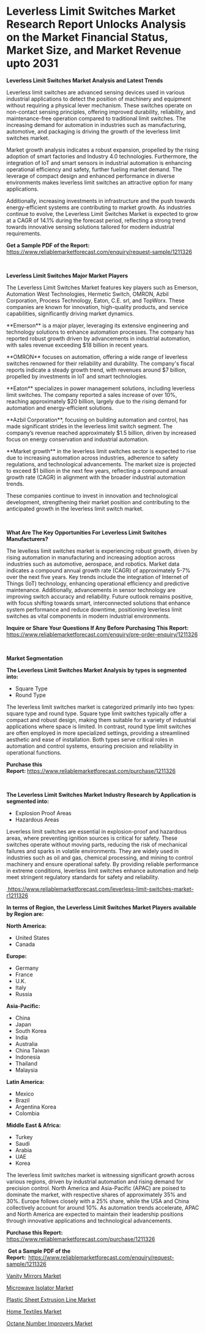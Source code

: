<p><h1>Leverless Limit Switches Market Research Report Unlocks Analysis on the Market Financial Status, Market Size, and Market Revenue upto 2031</h1></p><p><strong>Leverless Limit Switches Market Analysis and Latest Trends</strong></p>
<p><p>Leverless limit switches are advanced sensing devices used in various industrial applications to detect the position of machinery and equipment without requiring a physical lever mechanism. These switches operate on non-contact sensing principles, offering improved durability, reliability, and maintenance-free operation compared to traditional limit switches. The increasing demand for automation in industries such as manufacturing, automotive, and packaging is driving the growth of the leverless limit switches market.</p><p>Market growth analysis indicates a robust expansion, propelled by the rising adoption of smart factories and Industry 4.0 technologies. Furthermore, the integration of IoT and smart sensors in industrial automation is enhancing operational efficiency and safety, further fueling market demand. The leverage of compact design and enhanced performance in diverse environments makes leverless limit switches an attractive option for many applications.</p><p>Additionally, increasing investments in infrastructure and the push towards energy-efficient systems are contributing to market growth. As industries continue to evolve, the Leverless Limit Switches Market is expected to grow at a CAGR of 14.1% during the forecast period, reflecting a strong trend towards innovative sensing solutions tailored for modern industrial requirements.</p></p>
<p><strong>Get a Sample PDF of the Report:&nbsp;</strong> <a href="https://www.reliablemarketforecast.com/enquiry/request-sample/1211326?utm_campaign=1117&utm_medium=2&utm_source=Github&utm_content=ia&utm_term=05102024&utm_id=leverless-limit-switches">https://www.reliablemarketforecast.com/enquiry/request-sample/1211326</a></p>
<p>&nbsp;</p>
<p><strong>Leverless Limit Switches Major Market Players</strong></p>
<p><p>The Leverless Limit Switches Market features key players such as Emerson, Automation West Technologies, Hermetic Switch, OMRON, Azbil Corporation, Process Technology, Eaton, C.E. srl, and TopWorx. These companies are known for innovation, high-quality products, and service capabilities, significantly driving market dynamics.</p><p>**Emerson** is a major player, leveraging its extensive engineering and technology solutions to enhance automation processes. The company has reported robust growth driven by advancements in industrial automation, with sales revenue exceeding $18 billion in recent years.</p><p>**OMRON** focuses on automation, offering a wide range of leverless switches renowned for their reliability and durability. The company's fiscal reports indicate a steady growth trend, with revenues around $7 billion, propelled by investments in IoT and smart technologies.</p><p>**Eaton** specializes in power management solutions, including leverless limit switches. The company reported a sales increase of over 10%, reaching approximately $20 billion, largely due to the rising demand for automation and energy-efficient solutions.</p><p>**Azbil Corporation**, focusing on building automation and control, has made significant strides in the leverless limit switch segment. The company’s revenue reached approximately $1.5 billion, driven by increased focus on energy conservation and industrial automation.</p><p>**Market growth** in the leverless limit switches sector is expected to rise due to increasing automation across industries, adherence to safety regulations, and technological advancements. The market size is projected to exceed $1 billion in the next few years, reflecting a compound annual growth rate (CAGR) in alignment with the broader industrial automation trends.</p><p>These companies continue to invest in innovation and technological development, strengthening their market position and contributing to the anticipated growth in the leverless limit switch market.</p></p>
<p>&nbsp;</p>
<p><strong>What Are The Key Opportunities For Leverless Limit Switches Manufacturers?</strong></p>
<p><p>The levelless limit switches market is experiencing robust growth, driven by rising automation in manufacturing and increasing adoption across industries such as automotive, aerospace, and robotics. Market data indicates a compound annual growth rate (CAGR) of approximately 5-7% over the next five years. Key trends include the integration of Internet of Things (IoT) technology, enhancing operational efficiency and predictive maintenance. Additionally, advancements in sensor technology are improving switch accuracy and reliability. Future outlook remains positive, with focus shifting towards smart, interconnected solutions that enhance system performance and reduce downtime, positioning leverless limit switches as vital components in modern industrial environments.</p></p>
<p><strong>Inquire or Share Your Questions If Any Before Purchasing This Report:</strong> <a href="https://www.reliablemarketforecast.com/enquiry/pre-order-enquiry/1211326?utm_campaign=1117&utm_medium=2&utm_source=Github&utm_content=ia&utm_term=05102024&utm_id=leverless-limit-switches">https://www.reliablemarketforecast.com/enquiry/pre-order-enquiry/1211326</a></p>
<p>&nbsp;</p>
<p><strong>Market Segmentation</strong></p>
<p><strong>The Leverless Limit Switches Market Analysis by types is segmented into:</strong></p>
<p><ul><li>Square Type</li><li>Round Type</li></ul></p>
<p><p>The leverless limit switches market is categorized primarily into two types: square type and round type. Square type limit switches typically offer a compact and robust design, making them suitable for a variety of industrial applications where space is limited. In contrast, round type limit switches are often employed in more specialized settings, providing a streamlined aesthetic and ease of installation. Both types serve critical roles in automation and control systems, ensuring precision and reliability in operational functions.</p></p>
<p><strong>Purchase this Report:&nbsp;</strong><a href="https://www.reliablemarketforecast.com/purchase/1211326?utm_campaign=1117&utm_medium=2&utm_source=Github&utm_content=ia&utm_term=05102024&utm_id=leverless-limit-switches">https://www.reliablemarketforecast.com/purchase/1211326</a></p>
<p>&nbsp;</p>
<p><strong>The Leverless Limit Switches Market Industry Research by Application is segmented into:</strong></p>
<p><ul><li>Explosion Proof Areas</li><li>Hazardous Areas</li></ul></p>
<p><p>Leverless limit switches are essential in explosion-proof and hazardous areas, where preventing ignition sources is critical for safety. These switches operate without moving parts, reducing the risk of mechanical failures and sparks in volatile environments. They are widely used in industries such as oil and gas, chemical processing, and mining to control machinery and ensure operational safety. By providing reliable performance in extreme conditions, leverless limit switches enhance automation and help meet stringent regulatory standards for safety and reliability.</p></p>
<p><a href="https://www.reliablemarketforecast.com/leverless-limit-switches-market-r1211326?utm_campaign=1117&utm_medium=2&utm_source=Github&utm_content=ia&utm_term=05102024&utm_id=leverless-limit-switches">&nbsp;https://www.reliablemarketforecast.com/leverless-limit-switches-market-r1211326</a></p>
<p><strong>In terms of Region, the Leverless Limit Switches Market Players available by Region are:</strong></p>
<p>
    <p> <strong> North America: </strong>
        <ul>
            <li>United States</li>
            <li>Canada</li>
        </ul>
        </p> 
    <p> <strong> Europe: </strong>
        <ul>
            <li>Germany</li>
            <li>France</li>
            <li>U.K.</li>
            <li>Italy</li>
            <li>Russia</li>
        </ul>
        </p> 
    <p> <strong> Asia-Pacific: </strong>
        <ul>
            <li>China</li>
            <li>Japan</li>
            <li>South Korea</li>
            <li>India</li>
            <li>Australia</li>
            <li>China Taiwan</li>
            <li>Indonesia</li>
            <li>Thailand</li>
            <li>Malaysia</li>
        </ul>
        </p> 
    <p> <strong> Latin America: </strong>
        <ul>
            <li>Mexico</li>
            <li>Brazil</li>
            <li>Argentina Korea</li>
            <li>Colombia</li>
        </ul>
        </p> 
    <p> <strong> Middle East & Africa: </strong>
        <ul>
            <li>Turkey</li>
            <li>Saudi</li>
            <li>Arabia</li>
            <li>UAE</li>
            <li>Korea</li>
        </ul>
    </p>
    </p>
<p><p>The leverless limit switches market is witnessing significant growth across various regions, driven by industrial automation and rising demand for precision control. North America and Asia-Pacific (APAC) are poised to dominate the market, with respective shares of approximately 35% and 30%. Europe follows closely with a 25% share, while the USA and China collectively account for around 10%. As automation trends accelerate, APAC and North America are expected to maintain their leadership positions through innovative applications and technological advancements.</p></p>
<p><strong>Purchase this Report: </strong><a href="https://www.reliablemarketforecast.com/purchase/1211326?utm_campaign=1117&utm_medium=2&utm_source=Github&utm_content=ia&utm_term=05102024&utm_id=leverless-limit-switches">https://www.reliablemarketforecast.com/purchase/1211326</a></p>
<p>&nbsp;<strong>Get a Sample PDF of the Report:&nbsp;&nbsp;</strong><a href="https://www.reliablemarketforecast.com/enquiry/request-sample/1211326?utm_campaign=1117&utm_medium=2&utm_source=Github&utm_content=ia&utm_term=05102024&utm_id=leverless-limit-switches">https://www.reliablemarketforecast.com/enquiry/request-sample/1211326</a></p>
<p><strong></strong></p>
<p><p><a href="https://www.linkedin.com/pulse/global-perspectives-vanity-mirrors-market-trends-forecast-2024-xl4oe?utm_campaign=1117&utm_medium=2&utm_source=Github&utm_content=ia&utm_term=05102024&utm_id=leverless-limit-switches">Vanity Mirrors Market</a></p><p><a href="https://issuu.com/reportprime-2/docs/microwave-isolator-market-size-2030_0fef5bf0f06ed6?utm_campaign=1117&utm_medium=2&utm_source=Github&utm_content=ia&utm_term=05102024&utm_id=leverless-limit-switches">Microwave Isolator Market</a></p><p><a href="https://github.com/LoretaDushku585/Market-Research-Report-List-1/blob/main/plastic-sheet-extrusion-line-market.md?utm_campaign=1117&utm_medium=2&utm_source=Github&utm_content=ia&utm_term=05102024&utm_id=leverless-limit-switches">Plastic Sheet Extrusion Line Market</a></p><p><a href="https://www.linkedin.com/pulse/market-forecasting-change-global-home-textiles-dynamics-future-ts0qc?utm_campaign=1117&utm_medium=2&utm_source=Github&utm_content=ia&utm_term=05102024&utm_id=leverless-limit-switches">Home Textiles Market</a></p><p><a href="https://github.com/AKSHATREPORTPRIME/Market-Research-Report-List-6/blob/main/octane-number-improvers-market.md?utm_campaign=1117&utm_medium=2&utm_source=Github&utm_content=ia&utm_term=05102024&utm_id=leverless-limit-switches">Octane Number Improvers Market</a></p></p>